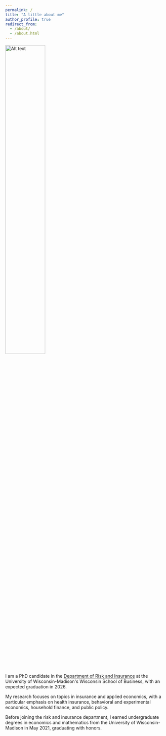```yaml
---
permalink: /
title: "A little about me"
author_profile: true
redirect_from: 
  - /about/
  - /about.html
---
```


<img src="images/images/DSC09184_edit.jpg" alt="Alt text" style="width:50%; margin-bottom: 20px;">

I am a PhD candidate in the [Department of Risk and Insurance](https://business.wisc.edu/faculty-research/risk-insurance/) at the University of Wisconsin-Madison's Wisconsin School of Business, with an expected graduation in 2026.

My research focuses on topics in insurance and applied economics, with a particular emphasis on health insurance, behavioral and experimental economics, household finance, and public policy.

Before joining the risk and insurance department, I earned undergraduate degrees in economics and mathematics from the University of Wisconsin-Madison in May 2021, graduating with honors.

